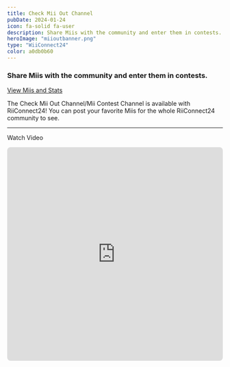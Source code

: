 ```yaml
---
title: Check Mii Out Channel
pubDate: 2024-01-24
icon: fa-solid fa-user
description: Share Miis with the community and enter them in contests.
heroImage: "miioutbanner.png"
type: "WiiConnect24"
color: a0db0b60
---
```


### Share Miis with the community and enter them in contests.

<a href="https://mii.rc24.xyz/" style="margin-top:5px; width:100%;" class="btn btn-success"> View Miis and Stats</a>

The Check Mii Out Channel/Mii Contest Channel is available with RiiConnect24! You can post your favorite Miis for the whole RiiConnect24 community to see.

<hr>

<i class="fab fa-youtube" aria-hidden="true"></i> Watch Video

<iframe src="https://www.youtube.com/embed/O7PhBhvwO-s" frameborder="0" style="border-radius:8px;" width="100%" height="500" allow="autoplay; encrypted-media" allowfullscreen></iframe>
